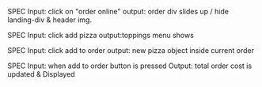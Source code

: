 





SPEC
Input: click on "order online"
output: order div slides up / hide landing-div & header img.

SPEC
Input: click add pizza
output:toppings menu shows


SPEC
Input: click add to order
output: new pizza object inside current order

SPEC
Input: when add to order button is pressed
Output: total order cost is updated & Displayed
